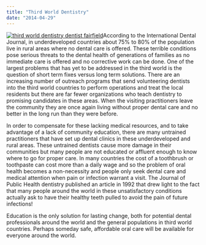 ```yaml
---
title: "Third World Dentistry"
date: "2014-04-29"
---
```


[![third world dentistry dentist fairfield](/images/third-world-dentistry-dentist-fairfield-300x224.jpg)](/images/third-world-dentistry-dentist-fairfield.jpg)According to the International Dental Journal, in underdeveloped countries about 75% to 80% of the population live in rural areas where no dental care is offered. These terrible conditions pose serious threats to the dental health of generations of families as no immediate care is offered and no corrective work can be done. One of the largest problems that has yet to be addressed in the third world is the question of short term fixes versus long term solutions. There are an increasing number of outreach programs that send volunteering dentists into the third world countries to perform operations and treat the local residents but there are far fewer organizations who teach dentistry to promising candidates in these areas. When the visiting practitioners leave the community they are once again living without proper dental care and no better in the long run than they were before.

In order to compensate for these lacking medical resources, and to take advantage of a lack of community education, there are many untrained practitioners that have set up dental clinics in these underdeveloped and rural areas. These untrained dentists cause more damage in their communities but many people are not educated or affluent enough to know where to go for proper care. In many countries the cost of a toothbrush or toothpaste can cost more than a daily wage and so the problem of oral health becomes a non-necessity and people only seek dental care and medical attention when pain or infection warrant a visit. The Journal of Public Health dentistry published an article in 1992 that drew light to the fact that many people around the world in these unsatisfactory conditions actually ask to have their healthy teeth pulled to avoid the pain of future infections!

Education is the only solution for lasting change, both for potential dental professionals around the world and the general populations in third world countries. Perhaps someday safe, affordable oral care will be available for everyone around the world.
